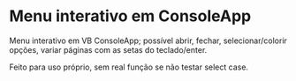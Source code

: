 # Menu interativo em ConsoleApp


Menu interativo em VB ConsoleApp; possível abrir, fechar, selecionar/colorir opções, variar páginas com as setas do teclado/enter.

Feito para uso próprio, sem real função se não testar select case.
